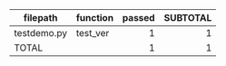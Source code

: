 |  filepath   | function | passed | SUBTOTAL |
| ----------- | -------- | -----: | -------: |
| testdemo.py | test_ver |      1 |        1 |
| TOTAL       |          |      1 |        1 |
